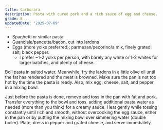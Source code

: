 ```yaml
---
title: Carbonara
description: Pasta with cured pork and a rich sauce of egg and cheese.
grade: E
updatedDate: '2025-07-09'
---
```

- Spaghetti or similar pasta
- Guanciale/pancetta/bacon, cut into lardons
- Eggs (more yolks preferred); parmesan/pecorino/a mix, finely grated; salt; black pepper. 
    - I prefer ~1-2 yolks per person, with barely any white or 1-2 whites for larger batches, and plenty of cheese.

Boil pasta in salted water. Meanwhile, fry the lardons in a little olive oil until the fat has rendered and the meat is browned. Make sure the pan is not too hot by the time the pasta is ready. Also, mix egg, cheese, salt, and pepper in a mixing bowl.

Just before the pasta is done, remove and toss in the pan with fat and pork. Transfer everything to the bowl and toss, adding additional pasta water as needed (more than you think) for a creamy sauce. Heat gently while tossing constantly until rich and smooth, without overcooking the egg sauce, either in the pan or by putting the mixing bowl over simmering water (double boiler). Plate, dress in pepper and grated cheese, and serve immediately.